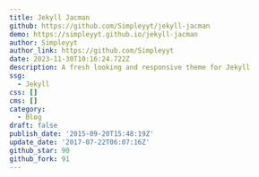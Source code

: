 ```yaml
---
title: Jekyll Jacman
github: https://github.com/Simpleyyt/jekyll-jacman
demo: https://simpleyyt.github.io/jekyll-jacman
author: Simpleyyt
author_link: https://github.com/Simpleyyt
date: 2023-11-30T10:16:24.722Z
description: A fresh looking and responsive theme for Jekyll
ssg:
  - Jekyll
css: []
cms: []
category:
  - Blog
draft: false
publish_date: '2015-09-20T15:48:19Z'
update_date: '2017-07-22T06:07:16Z'
github_star: 90
github_fork: 91
---
```

